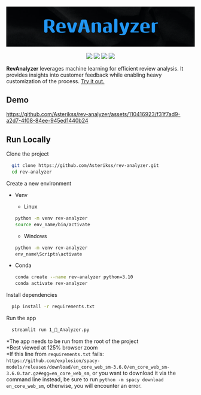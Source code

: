 <p align="center">
    <img src="https://github.com/Asterikss/rev-analyzer/blob/master/assets/rev_analyzer_logo.png?raw=true" alt="RevAnalyzer">
</p>

<p align="center">
    <a href="https://github.com/Asterikss/rev-analyzer/pulls" title="Contributing"><img src="https://img.shields.io/badge/contributions-welcome-orange"></a>
    <a href="https://www.youtube.com/watch?v=WpMRV0r08CI&t=120s" title="AdamMalysz"><img src="https://img.shields.io/badge/animals_hurt_during_development-~0-green"></a>
    <a href="https://github.com/Asterikss/rev-analyzer/issues/new" title="Issues"><img src="https://img.shields.io/badge/open-issue-red"></a>
    <a href="https://github.com/Asterikss/rev-analyzer/subscription" title="Watch"><img src="https://img.shields.io/badge/watch_this-repo-yellow"></a>
</p>

**RevAnalyzer** leverages machine learning for
efficient review analysis. It provides insights into customer feedback
while enabling heavy customization of the process.
<a href="https://rev-analyzer.streamlit.app/" title="App">Try it out.</a>

## Demo
https://github.com/Asterikss/rev-analyzer/assets/110416923/f31f7ad9-a2d7-4f08-84ee-945ed1440b24

## Run Locally

Clone the project

```bash
  git clone https://github.com/Asterikss/rev-analyzer.git
  cd rev-analyzer
```

Create a new environment
*  Venv
    * Linux
    ```bash
    python -m venv rev-analyzer
    source env_name/bin/activate
    ```
    * Windows

    ```bash
    python -m venv rev-analyzer
    env_name\Scripts\activate
    ```

* Conda

    ```bash
    conda create --name rev-analyzer python=3.10
    conda activate rev-analyzer
    ```

Install dependencies

```bash
  pip install -r requirements.txt
```

Run the app

```bash
  streamlit run 1_🔬_Analyzer.py
```

*The app needs to be run from the root of the project  
*Best viewed at 125% browser zoom  
*If this line from `requirements.txt` fails:
`https://github.com/explosion/spacy-models/releases/download/en_core_web_sm-3.6.0/en_core_web_sm-3.6.0.tar.gz#egg=en_core_web_sm`,
or you want to download it via the command line instead, be sure to run `python -m
spacy download en_core_web_sm`, otherwise, you will encounter an error.
